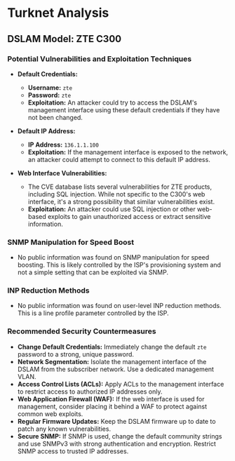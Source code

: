 # Turknet Analysis

## DSLAM Model: ZTE C300

### Potential Vulnerabilities and Exploitation Techniques

*   **Default Credentials:**
    *   **Username:** `zte`
    *   **Password:** `zte`
    *   **Exploitation:** An attacker could try to access the DSLAM's management interface using these default credentials if they have not been changed.

*   **Default IP Address:**
    *   **IP Address:** `136.1.1.100`
    *   **Exploitation:** If the management interface is exposed to the network, an attacker could attempt to connect to this default IP address.

*   **Web Interface Vulnerabilities:**
    *   The CVE database lists several vulnerabilities for ZTE products, including SQL injection. While not specific to the C300's web interface, it's a strong possibility that similar vulnerabilities exist.
    *   **Exploitation:** An attacker could use SQL injection or other web-based exploits to gain unauthorized access or extract sensitive information.

### SNMP Manipulation for Speed Boost

*   No public information was found on SNMP manipulation for speed boosting. This is likely controlled by the ISP's provisioning system and not a simple setting that can be exploited via SNMP.

### INP Reduction Methods

*   No public information was found on user-level INP reduction methods. This is a line profile parameter controlled by the ISP.

### Recommended Security Countermeasures

*   **Change Default Credentials:** Immediately change the default `zte` password to a strong, unique password.
*   **Network Segmentation:** Isolate the management interface of the DSLAM from the subscriber network. Use a dedicated management VLAN.
*   **Access Control Lists (ACLs):** Apply ACLs to the management interface to restrict access to authorized IP addresses only.
*   **Web Application Firewall (WAF):** If the web interface is used for management, consider placing it behind a WAF to protect against common web exploits.
*   **Regular Firmware Updates:** Keep the DSLAM firmware up to date to patch any known vulnerabilities.
*   **Secure SNMP:** If SNMP is used, change the default community strings and use SNMPv3 with strong authentication and encryption. Restrict SNMP access to trusted IP addresses.